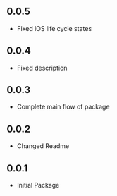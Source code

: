 ## 0.0.5

- Fixed iOS life cycle states

## 0.0.4

- Fixed description

## 0.0.3

- Complete main flow of  package

## 0.0.2

- Changed Readme

## 0.0.1

- Initial Package
